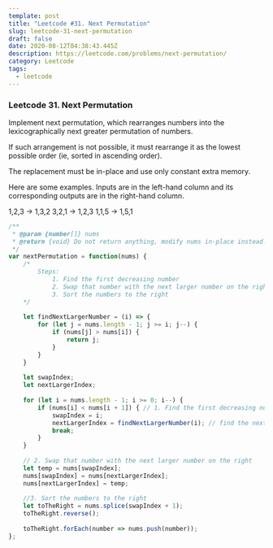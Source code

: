 ```yaml
---
template: post
title: "Leetcode #31. Next Permutation"
slug: leetcode-31-next-permutation
draft: false
date: 2020-08-12T04:38:43.445Z
description: https://leetcode.com/problems/next-permutation/
category: Leetcode
tags:
  - leetcode
---
```

### Leetcode 31. Next Permutation

Implement next permutation, which rearranges numbers into the lexicographically next greater permutation of numbers.

If such arrangement is not possible, it must rearrange it as the lowest possible order (ie, sorted in ascending order).

The replacement must be in-place and use only constant extra memory.

Here are some examples. Inputs are in the left-hand column and its corresponding outputs are in the right-hand column.

1,2,3 → 1,3,2
3,2,1 → 1,2,3
1,1,5 → 1,5,1

```javascript
/**
 * @param {number[]} nums
 * @return {void} Do not return anything, modify nums in-place instead.
 */
var nextPermutation = function(nums) {
    /*
        Steps:
            1. Find the first decreasing number
            2. Swap that number with the next larger number on the right
            3. Sort the numbers to the right
    */
    
    let findNextLargerNumber = (i) => {
        for (let j = nums.length - 1; j >= i; j--) {
            if (nums[j] > nums[i]) {
                return j;
            }
        }
    }
    
    let swapIndex;
    let nextLargerIndex;
    
    for (let i = nums.length - 1; i >= 0; i--) {
        if (nums[i] < nums[i + 1]) { // 1. Find the first decreasing number
            swapIndex = i;
            nextLargerIndex = findNextLargerNumber(i); // find the next larger number to the right
            break;
        }
    }
    
    // 2. Swap that number with the next larger number on the right
    let temp = nums[swapIndex];
    nums[swapIndex] = nums[nextLargerIndex];
    nums[nextLargerIndex] = temp;
    
    //3. Sort the numbers to the right
    let toTheRight = nums.splice(swapIndex + 1);
    toTheRight.reverse();
    
    toTheRight.forEach(number => nums.push(number));
};
```